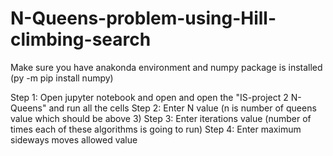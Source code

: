 # N-Queens-problem-using-Hill-climbing-search

Make sure you have anakonda environment and numpy package is installed (py -m pip install numpy)

Step 1: Open jupyter notebook and open and open the "IS-project 2 N-Queens" and run all the cells
Step 2: Enter N value (n is number of queens value which should be above 3)
Step 3: Enter iterations value (number of times each of these algorithms is going to run)
Step 4: Enter maximum sideways moves allowed value
